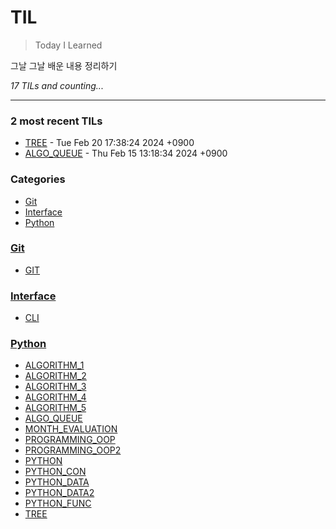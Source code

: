 # TIL
> Today I Learned

그날 그날 배운 내용 정리하기


_17 TILs and counting..._

---

### 2 most recent TILs

- [TREE](Python/TREE.md) - Tue Feb 20 17:38:24 2024 +0900
- [ALGO_QUEUE](Python/ALGO_QUEUE.md) - Thu Feb 15 13:18:34 2024 +0900

### Categories

- [Git](#Git)
- [Interface](#Interface)
- [Python](#Python)

### [Git](#Git)
- [GIT](Git/GIT.md)

### [Interface](#Interface)
- [CLI](Interface/CLI.md)

### [Python](#Python)
- [ALGORITHM_1](Python/ALGORITHM_1.md)
- [ALGORITHM_2](Python/ALGORITHM_2.md)
- [ALGORITHM_3](Python/ALGORITHM_3.md)
- [ALGORITHM_4](Python/ALGORITHM_4.md)
- [ALGORITHM_5](Python/ALGORITHM_5.md)
- [ALGO_QUEUE](Python/ALGO_QUEUE.md)
- [MONTH_EVALUATION](Python/MONTH_EVALUATION.md)
- [PROGRAMMING_OOP](Python/PROGRAMMING_OOP.md)
- [PROGRAMMING_OOP2](Python/PROGRAMMING_OOP2.md)
- [PYTHON](Python/PYTHON.md)
- [PYTHON_CON](Python/PYTHON_CON.md)
- [PYTHON_DATA](Python/PYTHON_DATA.md)
- [PYTHON_DATA2](Python/PYTHON_DATA2.md)
- [PYTHON_FUNC](Python/PYTHON_FUNC.md)
- [TREE](Python/TREE.md)

[1]: https://simonwillison.net/2020/Apr/20/self-rewriting-readme/
[2]: https://github.com/jbranchaud/til

